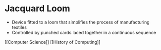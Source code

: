 # Jacquard Loom

- Device fitted to a loom that simplifies the process of manufacturing textiles
- Controlled by punched cards laced together in a continuous sequence

[[Computer Science]] [[History of Computing]]

